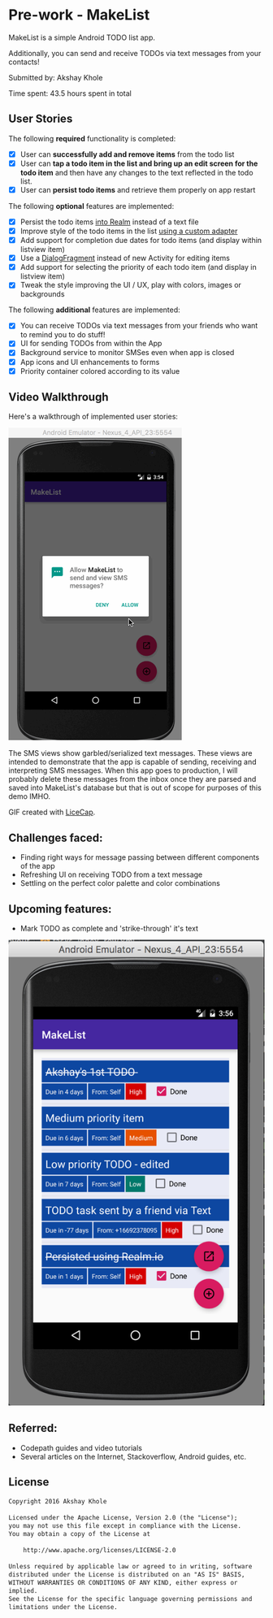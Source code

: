 # Pre-work - MakeList

MakeList is a simple Android TODO list app.

Additionally, you can send and receive TODOs via text messages from your contacts!

Submitted by: Akshay Khole

Time spent: 43.5 hours spent in total

## User Stories

The following **required** functionality is completed:

* [x] User can **successfully add and remove items** from the todo list
* [x] User can **tap a todo item in the list and bring up an edit screen for the todo item** and
then have any changes to the text reflected in the todo list.
* [x] User can **persist todo items** and retrieve them properly on app restart

The following **optional** features are implemented:

* [x] Persist the todo items [into Realm](https://realm.io/docs/java/latest/) instead of a text file
* [x] Improve style of the todo items in the list [using a custom adapter](http://guides.codepath.com/android/Using-an-ArrayAdapter-with-ListView)
* [x] Add support for completion due dates for todo items (and display within listview item)
* [x] Use a [DialogFragment](http://guides.codepath.com/android/Using-DialogFragment) instead of
      new Activity for editing items
* [x] Add support for selecting the priority of each todo item (and display in listview item)
* [x] Tweak the style improving the UI / UX, play with colors, images or backgrounds

The following **additional** features are implemented:

* [x] You can receive TODOs via text messages from your friends who want to remind you to do stuff!
* [x] UI for sending TODOs from within the App
* [x] Background service to monitor SMSes even when app is closed
* [x] App icons and UI enhancements to forms
* [x] Priority container colored according to its value

## Video Walkthrough

Here's a walkthrough of implemented user stories:

![alt tag](https://raw.githubusercontent.com/akshaykhole/MakeList/master/codepath_demo_v16.gif)

The SMS views show garbled/serialized text messages. These views are intended to demonstrate that the app
is capable of sending, receiving and interpreting SMS messages. When this app goes to production,
I will probably delete these messages from the inbox once they are parsed and saved into MakeList's
database but that is out of scope for purposes of this demo IMHO.


GIF created with [LiceCap](http://www.cockos.com/licecap/).

## Challenges faced:

 * Finding right ways for message passing between different components of the app
 * Refreshing UI on receiving TODO from a text message
 * Settling on the perfect color palette and color combinations

## Upcoming features:

 * Mark TODO as complete and 'strike-through' it's text

 ![alt tag](https://raw.githubusercontent.com/akshaykhole/MakeList/master/Screen%20Shot%202016-09-21%20at%209.42.49%20AM.png)

## Referred:

* Codepath guides and video tutorials
* Several articles on the Internet, Stackoverflow, Android guides, etc.

## License

    Copyright 2016 Akshay Khole

    Licensed under the Apache License, Version 2.0 (the "License");
    you may not use this file except in compliance with the License.
    You may obtain a copy of the License at

        http://www.apache.org/licenses/LICENSE-2.0

    Unless required by applicable law or agreed to in writing, software
    distributed under the License is distributed on an "AS IS" BASIS,
    WITHOUT WARRANTIES OR CONDITIONS OF ANY KIND, either express or implied.
    See the License for the specific language governing permissions and
    limitations under the License.
